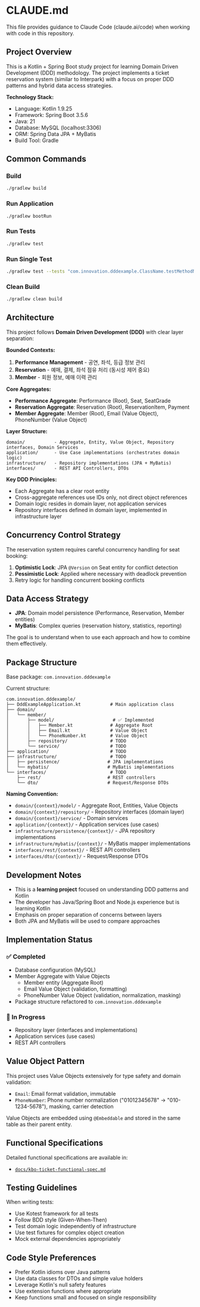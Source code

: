 # CLAUDE.md

This file provides guidance to Claude Code (claude.ai/code) when working with code in this repository.

## Project Overview

This is a Kotlin + Spring Boot study project for learning Domain Driven Development (DDD) methodology. The project implements a ticket reservation system (similar to Interpark) with a focus on proper DDD patterns and hybrid data access strategies.

**Technology Stack:**
- Language: Kotlin 1.9.25
- Framework: Spring Boot 3.5.6
- Java: 21
- Database: MySQL (localhost:3306)
- ORM: Spring Data JPA + MyBatis
- Build Tool: Gradle

## Common Commands

### Build
```bash
./gradlew build
```

### Run Application
```bash
./gradlew bootRun
```

### Run Tests
```bash
./gradlew test
```

### Run Single Test
```bash
./gradlew test --tests "com.innovation.dddexample.ClassName.testMethodName"
```

### Clean Build
```bash
./gradlew clean build
```

## Architecture

This project follows **Domain Driven Development (DDD)** with clear layer separation:

**Bounded Contexts:**
1. **Performance Management** - 공연, 좌석, 등급 정보 관리
2. **Reservation** - 예매, 결제, 좌석 점유 처리 (동시성 제어 중요)
3. **Member** - 회원 정보, 예매 이력 관리

**Core Aggregates:**
- **Performance Aggregate**: Performance (Root), Seat, SeatGrade
- **Reservation Aggregate**: Reservation (Root), ReservationItem, Payment
- **Member Aggregate**: Member (Root), Email (Value Object), PhoneNumber (Value Object)

**Layer Structure:**
```
domain/           - Aggregate, Entity, Value Object, Repository interfaces, Domain Services
application/      - Use Case implementations (orchestrates domain logic)
infrastructure/   - Repository implementations (JPA + MyBatis)
interfaces/       - REST API Controllers, DTOs
```

**Key DDD Principles:**
- Each Aggregate has a clear root entity
- Cross-aggregate references use IDs only, not direct object references
- Domain logic resides in domain layer, not application services
- Repository interfaces defined in domain layer, implemented in infrastructure layer

## Concurrency Control Strategy

The reservation system requires careful concurrency handling for seat booking:

1. **Optimistic Lock**: JPA `@Version` on Seat entity for conflict detection
2. **Pessimistic Lock**: Applied where necessary with deadlock prevention
3. Retry logic for handling concurrent booking conflicts

## Data Access Strategy

- **JPA**: Domain model persistence (Performance, Reservation, Member entities)
- **MyBatis**: Complex queries (reservation history, statistics, reporting)

The goal is to understand when to use each approach and how to combine them effectively.

## Package Structure

Base package: `com.innovation.dddexample`

Current structure:
```
com.innovation.dddexample/
├── DddExampleApplication.kt           # Main application class
├── domain/
│   └── member/
│       ├── model/                      # ✅ Implemented
│       │   ├── Member.kt              # Aggregate Root
│       │   ├── Email.kt               # Value Object
│       │   └── PhoneNumber.kt         # Value Object
│       ├── repository/                # TODO
│       └── service/                   # TODO
├── application/                       # TODO
├── infrastructure/                    # TODO
│   ├── persistence/                  # JPA implementations
│   └── mybatis/                      # MyBatis implementations
└── interfaces/                        # TODO
    ├── rest/                         # REST controllers
    └── dto/                          # Request/Response DTOs
```

**Naming Convention:**
- `domain/{context}/model/` - Aggregate Root, Entities, Value Objects
- `domain/{context}/repository/` - Repository interfaces (domain layer)
- `domain/{context}/service/` - Domain services
- `application/{context}/` - Application services (use cases)
- `infrastructure/persistence/{context}/` - JPA repository implementations
- `infrastructure/mybatis/{context}/` - MyBatis mapper implementations
- `interfaces/rest/{context}/` - REST API controllers
- `interfaces/dto/{context}/` - Request/Response DTOs

## Development Notes

- This is a **learning project** focused on understanding DDD patterns and Kotlin
- The developer has Java/Spring Boot and Node.js experience but is learning Kotlin
- Emphasis on proper separation of concerns between layers
- Both JPA and MyBatis will be used to compare approaches

## Implementation Status

### ✅ Completed
- Database configuration (MySQL)
- Member Aggregate with Value Objects
  - Member entity (Aggregate Root)
  - Email Value Object (validation, formatting)
  - PhoneNumber Value Object (validation, normalization, masking)
- Package structure refactored to `com.innovation.dddexample`

### 🚧 In Progress
- Repository layer (interfaces and implementations)
- Application services (use cases)
- REST API controllers

## Value Object Pattern

This project uses Value Objects extensively for type safety and domain validation:
- `Email`: Email format validation, immutable
- `PhoneNumber`: Phone number normalization ("01012345678" → "010-1234-5678"), masking, carrier detection

Value Objects are embedded using `@Embeddable` and stored in the same table as their parent entity.

## Functional Specifications

Detailed functional specifications are available in:
- [`docs/kbo-ticket-functional-spec.md`](./docs/kbo-ticket-functional-spec.md)

## Testing Guidelines

When writing tests:
- Use Kotest framework for all tests
- Follow BDD style (Given-When-Then)
- Test domain logic independently of infrastructure
- Use test fixtures for complex object creation
- Mock external dependencies appropriately

## Code Style Preferences

- Prefer Kotlin idioms over Java patterns
- Use data classes for DTOs and simple value holders
- Leverage Kotlin's null safety features
- Use extension functions where appropriate
- Keep functions small and focused on single responsibility
